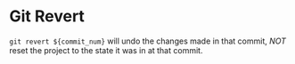 # Git Revert

`git revert ${commit_num}` will undo the changes made in that commit, *NOT* reset the project to the state it was in at that commit.